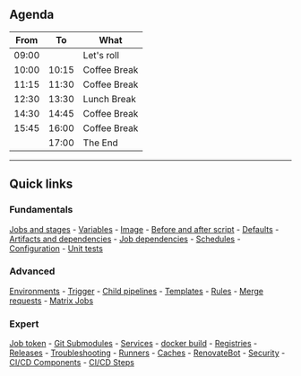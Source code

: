 ## Agenda

| From  | To    | What                                                  |
|-------|-------|-------------------------------------------------------|
| 09:00 |       | Let's roll <i class="fa-solid fa-rabbit-running"></i> |
| 10:00 | 10:15 | Coffee Break <i class="fa-solid fa-mug-hot"></i>      |
| 11:15 | 11:30 | Coffee Break <i class="fa-solid fa-mug-hot"></i>      |
| 12:30 | 13:30 | Lunch Break <i class="fa-solid fa-pot-food"></i>      |
| 14:30 | 14:45 | Coffee Break <i class="fa-solid fa-mug-hot"></i>      |
| 15:45 | 16:00 | Coffee Break <i class="fa-solid fa-mug-hot"></i>      |
|       | 17:00 | The End <i class="fa-solid fa-flag-checkered"></i>    |

---

## Quick links

### Fundamentals

[Jobs and stages](#/gitlab_jobs) - [Variables](#/gitlab_variables) - [Image](#/gitlab_image) - [Before and after script](#/gitlab_script_blocks) - [Defaults](#/gitlab_default) - [Artifacts and dependencies](#/gitlab_artifacts) - [Job dependencies](#/gitlab_job_deps) - [Schedules](#/gitlab_schedules) - [Configuration](#/gitlab_ci_configuration) - [Unit tests](#/gitlab_unit_tests)

### Advanced

[Environments](#/gitlab_environments) - [Trigger](#/gitlab_triggers) - [Child pipelines](#/gitlab_triggers) - [Templates](#/gitlab_templates) - [Rules](#/gitlab_rules) - [Merge requests](#/gitlab_merge_requests) - [Matrix Jobs](#/gitlab_matrix_jobs)

### Expert

[Job token](#/gitlab_job_token) - [Git Submodules](#/gitlab_git_submodules) - [Services](#/gitlab_services) - [docker build](#/gitlab_docker) - [Registries](#/gitlab_registries) - [Releases](#/gitlab_releases) - [Troubleshooting](#/gitlab_troubleshooting) - [Runners](#/gitlab_runners) - [Caches](#/gitlab_caches) - [RenovateBot](#/gitlab_renovate) - [Security](#/gitlab_security) - [CI/CD Components](#/gitlab_components) - [CI/CD Steps](#/gitlab_steps)
